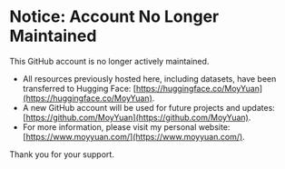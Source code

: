 # Notice: Account No Longer Maintained

This GitHub account is no longer actively maintained.

- All resources previously hosted here, including datasets, have been transferred to Hugging Face: [https://huggingface.co/MoyYuan](https://huggingface.co/MoyYuan).
- A new GitHub account will be used for future projects and updates: [https://github.com/MoyYuan](https://github.com/MoyYuan).
- For more information, please visit my personal website: [https://www.moyyuan.com/](https://www.moyyuan.com/).

Thank you for your support.

